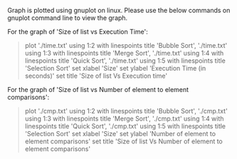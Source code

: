 Graph is plotted using gnuplot on linux. 
Please use the below commands on gnuplot command line to view the graph.

For the graph of 'Size of list vs Execution Time':
>plot './time.txt' using 1:2 with linespoints title 'Bubble Sort', './time.txt' using 1:3 with linespoints title 'Merge Sort', './time.txt' using 1:4 with linespoints title 'Quick Sort', './time.txt' using 1:5 with linespoints title 'Selection Sort'
>set xlabel 'Size'
>set ylabel 'Execution Time (in seconds)'
>set title 'Size of list Vs Execution time'

For the graph of 'Size of list vs Number of element to element comparisons':
>plot './cmp.txt' using 1:2 with linespoints title 'Bubble Sort', './cmp.txt' using 1:3 with linespoints title 'Merge Sort', './cmp.txt' using 1:4 with linespoints title 'Quick Sort', './cmp.txt' using 1:5 with linespoints title 'Selection Sort'
>set xlabel 'Size'
>set ylabel 'Number of element to element comparisons'
>set title 'Size of list Vs Number of element to element comparisons'